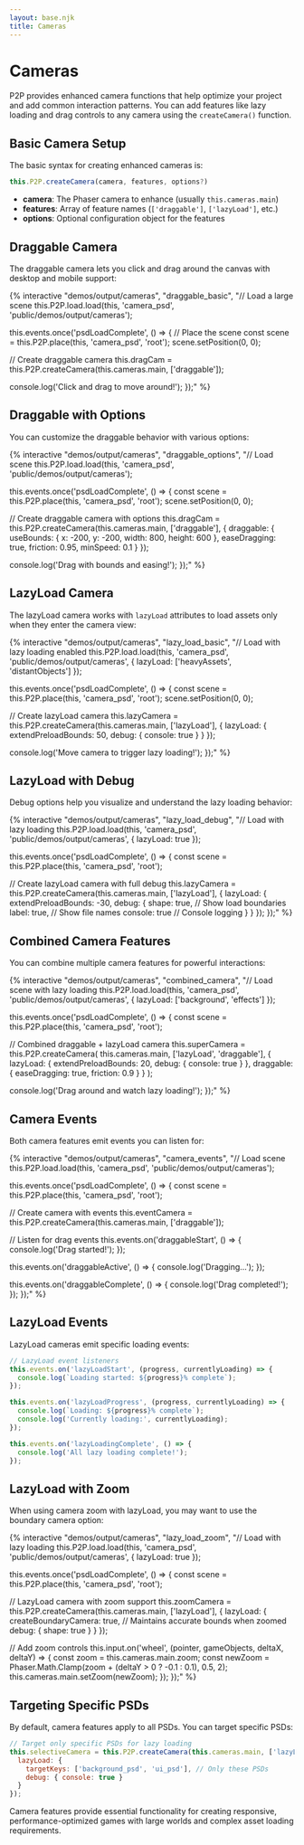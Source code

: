 ```yaml
---
layout: base.njk
title: Cameras
---
```


# Cameras

P2P provides enhanced camera functions that help optimize your project and add common interaction patterns. You can add features like lazy loading and drag controls to any camera using the `createCamera()` function.

## Basic Camera Setup

The basic syntax for creating enhanced cameras is:

```javascript
this.P2P.createCamera(camera, features, options?)
```

- **camera**: The Phaser camera to enhance (usually `this.cameras.main`)
- **features**: Array of feature names (`['draggable']`, `['lazyLoad']`, etc.)
- **options**: Optional configuration object for the features

## Draggable Camera

The draggable camera lets you click and drag around the canvas with desktop and mobile support:

{% interactive "demos/output/cameras", "draggable_basic", "// Load a large scene
this.P2P.load.load(this, 'camera_psd', 'public/demos/output/cameras');

this.events.once('psdLoadComplete', () => {
  // Place the scene
  const scene = this.P2P.place(this, 'camera_psd', 'root');
  scene.setPosition(0, 0);
  
  // Create draggable camera
  this.dragCam = this.P2P.createCamera(this.cameras.main, ['draggable']);
  
  console.log('Click and drag to move around!');
});" %}

## Draggable with Options

You can customize the draggable behavior with various options:

{% interactive "demos/output/cameras", "draggable_options", "// Load scene
this.P2P.load.load(this, 'camera_psd', 'public/demos/output/cameras');

this.events.once('psdLoadComplete', () => {
  const scene = this.P2P.place(this, 'camera_psd', 'root');
  scene.setPosition(0, 0);
  
  // Create draggable camera with options
  this.dragCam = this.P2P.createCamera(this.cameras.main, ['draggable'], {
    draggable: {
      useBounds: { x: -200, y: -200, width: 800, height: 600 },
      easeDragging: true,
      friction: 0.95,
      minSpeed: 0.1
    }
  });
  
  console.log('Drag with bounds and easing!');
});" %}

## LazyLoad Camera

The lazyLoad camera works with `lazyLoad` attributes to load assets only when they enter the camera view:

{% interactive "demos/output/cameras", "lazy_load_basic", "// Load with lazy loading enabled
this.P2P.load.load(this, 'camera_psd', 'public/demos/output/cameras', {
  lazyLoad: ['heavyAssets', 'distantObjects']
});

this.events.once('psdLoadComplete', () => {
  const scene = this.P2P.place(this, 'camera_psd', 'root');
  scene.setPosition(0, 0);
  
  // Create lazyLoad camera
  this.lazyCamera = this.P2P.createCamera(this.cameras.main, ['lazyLoad'], {
    lazyLoad: {
      extendPreloadBounds: 50,
      debug: {
        console: true
      }
    }
  });
  
  console.log('Move camera to trigger lazy loading!');
});" %}

## LazyLoad with Debug

Debug options help you visualize and understand the lazy loading behavior:

{% interactive "demos/output/cameras", "lazy_load_debug", "// Load with lazy loading
this.P2P.load.load(this, 'camera_psd', 'public/demos/output/cameras', {
  lazyLoad: true
});

this.events.once('psdLoadComplete', () => {
  const scene = this.P2P.place(this, 'camera_psd', 'root');
  
  // Create lazyLoad camera with full debug
  this.lazyCamera = this.P2P.createCamera(this.cameras.main, ['lazyLoad'], {
    lazyLoad: {
      extendPreloadBounds: -30,
      debug: {
        shape: true,  // Show load boundaries
        label: true,  // Show file names
        console: true // Console logging
      }
    }
  });
});" %}

## Combined Camera Features

You can combine multiple camera features for powerful interactions:

{% interactive "demos/output/cameras", "combined_camera", "// Load scene with lazy loading
this.P2P.load.load(this, 'camera_psd', 'public/demos/output/cameras', {
  lazyLoad: ['background', 'effects']
});

this.events.once('psdLoadComplete', () => {
  const scene = this.P2P.place(this, 'camera_psd', 'root');
  
  // Combined draggable + lazyLoad camera
  this.superCamera = this.P2P.createCamera(
    this.cameras.main, 
    ['lazyLoad', 'draggable'], 
    {
      lazyLoad: {
        extendPreloadBounds: 20,
        debug: { console: true }
      },
      draggable: {
        easeDragging: true,
        friction: 0.9
      }
    }
  );
  
  console.log('Drag around and watch lazy loading!');
});" %}

## Camera Events

Both camera features emit events you can listen for:

{% interactive "demos/output/cameras", "camera_events", "// Load scene
this.P2P.load.load(this, 'camera_psd', 'public/demos/output/cameras');

this.events.once('psdLoadComplete', () => {
  const scene = this.P2P.place(this, 'camera_psd', 'root');
  
  // Create camera with events
  this.eventCamera = this.P2P.createCamera(this.cameras.main, ['draggable']);
  
  // Listen for drag events
  this.events.on('draggableStart', () => {
    console.log('Drag started!');
  });
  
  this.events.on('draggableActive', () => {
    console.log('Dragging...');
  });
  
  this.events.on('draggableComplete', () => {
    console.log('Drag completed!');
  });
});" %}

## LazyLoad Events

LazyLoad cameras emit specific loading events:

```javascript
// LazyLoad event listeners
this.events.on('lazyLoadStart', (progress, currentlyLoading) => {
  console.log(`Loading started: ${progress}% complete`);
});

this.events.on('lazyLoadProgress', (progress, currentlyLoading) => {
  console.log(`Loading: ${progress}% complete`);
  console.log('Currently loading:', currentlyLoading);
});

this.events.on('lazyLoadingComplete', () => {
  console.log('All lazy loading complete!');
});
```

## LazyLoad with Zoom

When using camera zoom with lazyLoad, you may want to use the boundary camera option:

{% interactive "demos/output/cameras", "lazy_load_zoom", "// Load with lazy loading
this.P2P.load.load(this, 'camera_psd', 'public/demos/output/cameras', {
  lazyLoad: true
});

this.events.once('psdLoadComplete', () => {
  const scene = this.P2P.place(this, 'camera_psd', 'root');
  
  // LazyLoad camera with zoom support
  this.zoomCamera = this.P2P.createCamera(this.cameras.main, ['lazyLoad'], {
    lazyLoad: {
      createBoundaryCamera: true, // Maintains accurate bounds when zoomed
      debug: { shape: true }
    }
  });
  
  // Add zoom controls
  this.input.on('wheel', (pointer, gameObjects, deltaX, deltaY) => {
    const zoom = this.cameras.main.zoom;
    const newZoom = Phaser.Math.Clamp(zoom + (deltaY > 0 ? -0.1 : 0.1), 0.5, 2);
    this.cameras.main.setZoom(newZoom);
  });
});" %}

## Targeting Specific PSDs

By default, camera features apply to all PSDs. You can target specific PSDs:

```javascript
// Target only specific PSDs for lazy loading
this.selectiveCamera = this.P2P.createCamera(this.cameras.main, ['lazyLoad'], {
  lazyLoad: {
    targetKeys: ['background_psd', 'ui_psd'], // Only these PSDs
    debug: { console: true }
  }
});
```

Camera features provide essential functionality for creating responsive, performance-optimized games with large worlds and complex asset loading requirements.